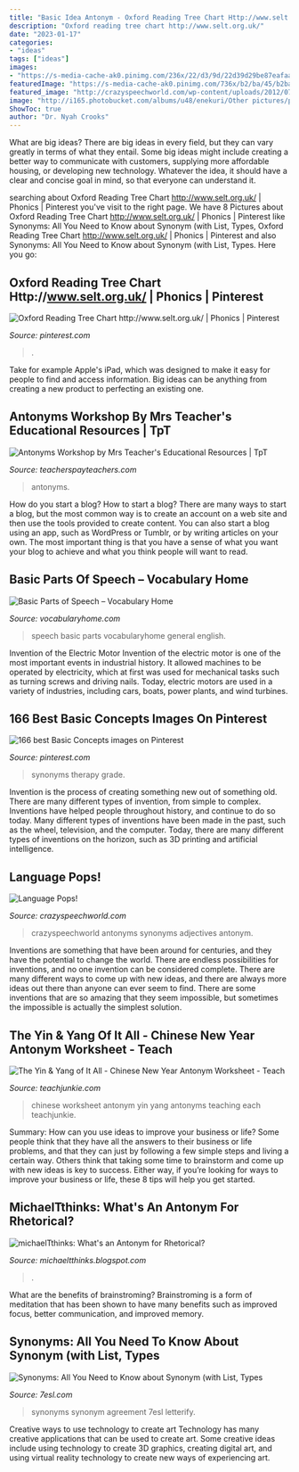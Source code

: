 ```yaml
---
title: "Basic Idea Antonym - Oxford Reading Tree Chart Http://www.selt.org.uk/"
description: "Oxford reading tree chart http://www.selt.org.uk/"
date: "2023-01-17"
categories:
- "ideas"
tags: ["ideas"]
images:
- "https://s-media-cache-ak0.pinimg.com/236x/22/d3/9d/22d39d29be87eafaade707c7ce59d57a.jpg"
featuredImage: "https://s-media-cache-ak0.pinimg.com/736x/b2/ba/45/b2ba45ab3457507ceb034d341a9dfc5a--therapy-ideas-second-grade.jpg"
featured_image: "http://crazyspeechworld.com/wp-content/uploads/2012/07/pop+21.png"
image: "http://i165.photobucket.com/albums/u48/enekuri/Other pictures/pic31.jpg"
ShowToc: true
author: "Dr. Nyah Crooks"
---
```



What are big ideas?
There are big ideas in every field, but they can vary greatly in terms of what they entail. Some big ideas might include creating a better way to communicate with customers, supplying more affordable housing, or developing new technology. Whatever the idea, it should have a clear and concise goal in mind, so that everyone can understand it.

	

		
searching about Oxford Reading Tree Chart http://www.selt.org.uk/ | Phonics | Pinterest you've visit to the right page. We have 8 Pictures about Oxford Reading Tree Chart http://www.selt.org.uk/ | Phonics | Pinterest like Synonyms: All You Need to Know about Synonym (with List, Types, Oxford Reading Tree Chart http://www.selt.org.uk/ | Phonics | Pinterest and also Synonyms: All You Need to Know about Synonym (with List, Types. Here you go:
		
    
## Oxford Reading Tree Chart Http://www.selt.org.uk/ | Phonics | Pinterest

<img loading=lazy src="https://s-media-cache-ak0.pinimg.com/236x/22/d3/9d/22d39d29be87eafaade707c7ce59d57a.jpg" onerror="this.onerror=null;this.src='https://tse3.mm.bing.net/th?id=OIP.XsXAEzU2NU6n-wjTs3KkGQAAAA&amp;pid=15.1';" alt="Oxford Reading Tree Chart http://www.selt.org.uk/ | Phonics | Pinterest">

_Source: pinterest.com_

>. 

	

Take for example Apple's iPad, which was designed to make it easy for people to find and access information. Big ideas can be anything from creating a new product to perfecting an existing one.

    
## Antonyms Workshop By Mrs Teacher&#039;s Educational Resources | TpT

<img loading=lazy src="https://ecdn.teacherspayteachers.com/thumbitem/Antonyms-Workshop-1530019152/original-596276-1.jpg" onerror="this.onerror=null;this.src='https://tse2.mm.bing.net/th?id=OIP.Q2eY1PDD8LXU-f9TKVdz1gAAAA&amp;pid=15.1';" alt="Antonyms Workshop by Mrs Teacher&#039;s Educational Resources | TpT">

_Source: teacherspayteachers.com_

>antonyms. 

	

How do you start a blog?
How to start a blog? There are many ways to start a blog, but the most common way is to create an account on a web site and then use the tools provided to create content. You can also start a blog using an app, such as WordPress or Tumblr, or by writing articles on your own. The most important thing is that you have a sense of what you want your blog to achieve and what you think people will want to read.

    
## Basic Parts Of Speech – Vocabulary Home

<img loading=lazy src="https://vocabularyhome.com/wp-content/uploads/2016/11/Basic-Parts-of-Speech.jpg" onerror="this.onerror=null;this.src='https://tse2.mm.bing.net/th?id=OIP.CPWzzPD8xw0g-Ec7Erf8nAEsDh&amp;pid=15.1';" alt="Basic Parts of Speech – Vocabulary Home">

_Source: vocabularyhome.com_

>speech basic parts vocabularyhome general english. 

	

Invention of the Electric Motor
Invention of the electric motor is one of the most important events in industrial history. It allowed machines to be operated by electricity, which at first was used for mechanical tasks such as turning screws and driving nails. Today, electric motors are used in a variety of industries, including cars, boats, power plants, and wind turbines.

    
## 166 Best Basic Concepts Images On Pinterest

<img loading=lazy src="https://s-media-cache-ak0.pinimg.com/736x/b2/ba/45/b2ba45ab3457507ceb034d341a9dfc5a--therapy-ideas-second-grade.jpg" onerror="this.onerror=null;this.src='https://tse3.mm.bing.net/th?id=OIP.onxKtmGv03YvbQ3BaAWpgAHaEp&amp;pid=15.1';" alt="166 best Basic Concepts images on Pinterest">

_Source: pinterest.com_

>synonyms therapy grade. 

	

Invention is the process of creating something new out of something old. There are many different types of invention, from simple to complex. Inventions have helped people throughout history, and continue to do so today. Many different types of inventions have been made in the past, such as the wheel, television, and the computer. Today, there are many different types of inventions on the horizon, such as 3D printing and artificial intelligence.

    
## Language Pops!

<img loading=lazy src="http://crazyspeechworld.com/wp-content/uploads/2012/07/pop+21.png" onerror="this.onerror=null;this.src='https://tse3.mm.bing.net/th?id=OIP.Yv7rPDl5zRVBkv4RwwqzQQHaJw&amp;pid=15.1';" alt="Language Pops!">

_Source: crazyspeechworld.com_

>crazyspeechworld antonyms synonyms adjectives antonym. 

	

Inventions are something that have been around for centuries, and they have the potential to change the world. There are endless possibilities for inventions, and no one invention can be considered complete. There are many different ways to come up with new ideas, and there are always more ideas out there than anyone can ever seem to find. There are some inventions that are so amazing that they seem impossible, but sometimes the impossible is actually the simplest solution.

    
## The Yin &amp; Yang Of It All - Chinese New Year Antonym Worksheet - Teach

<img loading=lazy src="https://cdn.shortpixel.ai/client/q_glossy,ret_img,w_650/https://www.teachjunkie.com/wp-content/uploads/Chinese-New-Year.jpg" onerror="this.onerror=null;this.src='https://tse3.mm.bing.net/th?id=OIP.zLtI_3jhDPiN5BwnNICy4AHaJj&amp;pid=15.1';" alt="The Yin &amp; Yang of It All - Chinese New Year Antonym Worksheet - Teach">

_Source: teachjunkie.com_

>chinese worksheet antonym yin yang antonyms teaching each teachjunkie. 

	

Summary: How can you use ideas to improve your business or life?
Some people think that they have all the answers to their business or life problems, and that they can just by following a few simple steps and living a certain way. Others think that taking some time to brainstorm and come up with new ideas is key to success. Either way, if you’re looking for ways to improve your business or life, these 8 tips will help you get started.

    
## MichaelTthinks: What&#039;s An Antonym For Rhetorical?

<img loading=lazy src="http://i165.photobucket.com/albums/u48/enekuri/Other pictures/pic31.jpg" onerror="this.onerror=null;this.src='https://tse3.mm.bing.net/th?id=OIP.HrH-ihyhaO2jT71rfBM1VQHaE6&amp;pid=15.1';" alt="michaelTthinks: What&#039;s an Antonym for Rhetorical?">

_Source: michaeltthinks.blogspot.com_

>. 

	

What are the benefits of brainstroming?
Brainstroming is a form of meditation that has been shown to have many benefits such as improved focus, better communication, and improved memory.

    
## Synonyms: All You Need To Know About Synonym (with List, Types

<img loading=lazy src="https://7esl.com/wp-content/uploads/2018/06/Synonyms-1.jpg" onerror="this.onerror=null;this.src='https://tse1.mm.bing.net/th?id=OIP.oWxNs2mqcHesvzry170hHgHaEK&amp;pid=15.1';" alt="Synonyms: All You Need to Know about Synonym (with List, Types">

_Source: 7esl.com_

>synonyms synonym agreement 7esl letterify. 

	

Creative ways to use technology to create art
Technology has many creative applications that can be used to create art. Some creative ideas include using technology to create 3D graphics, creating digital art, and using virtual reality technology to create new ways of experiencing art.

